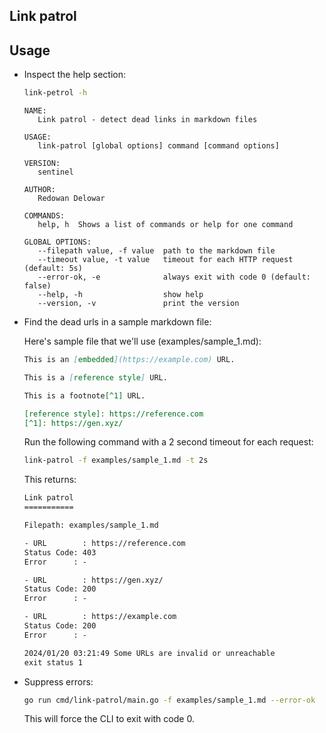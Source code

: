 ## Link patrol

## Usage

* Inspect the help section:

   ```sh
   link-petrol -h
   ```

   ```
   NAME:
      Link patrol - detect dead links in markdown files

   USAGE:
      link-patrol [global options] command [command options]

   VERSION:
      sentinel

   AUTHOR:
      Redowan Delowar

   COMMANDS:
      help, h  Shows a list of commands or help for one command

   GLOBAL OPTIONS:
      --filepath value, -f value  path to the markdown file
      --timeout value, -t value   timeout for each HTTP request (default: 5s)
      --error-ok, -e              always exit with code 0 (default: false)
      --help, -h                  show help
      --version, -v               print the version
   ```

* Find the dead urls in a sample markdown file:

   Here's sample file that we'll use (examples/sample_1.md):

   ```md
   This is an [embedded](https://example.com) URL.

   This is a [reference style] URL.

   This is a footnote[^1] URL.

   [reference style]: https://reference.com
   [^1]: https://gen.xyz/
   ```

   Run the following command with a 2 second timeout for each request:

   ```sh
   link-patrol -f examples/sample_1.md -t 2s
   ```

   This returns:

   ```txt
   Link patrol
   ===========

   Filepath: examples/sample_1.md

   - URL        : https://reference.com
   Status Code: 403
   Error      : -

   - URL        : https://gen.xyz/
   Status Code: 200
   Error      : -

   - URL        : https://example.com
   Status Code: 200
   Error      : -

   2024/01/20 03:21:49 Some URLs are invalid or unreachable
   exit status 1
   ```

* Suppress errors:

   ```sh
   go run cmd/link-patrol/main.go -f examples/sample_1.md --error-ok
   ```

   This will force the CLI to exit with code 0.
